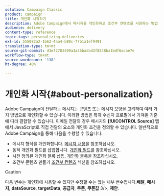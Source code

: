 ```yaml
---
solution: Campaign Classic
product: campaign
title: 개인화 시작하기
description: Adobe Campaign에서 메시지를 개인화하고 조건부 컨텐츠를 사용하는 방법 살펴보기
audience: delivery
content-type: reference
topic-tags: personalizing-deliveries
exl-id: 555082a2-1b62-4aa4-b80c-77b1a1ef9491
translation-type: tm+mt
source-git-commit: d3ef2783409a3a36badbd3f8248ba1bdf6acae7e
workflow-type: tm+mt
source-wordcount: '138'
ht-degree: 40%

---
```


# 개인화 시작{#about-personalization}

Adobe Campaign이 전달하는 메시지는 콘텐츠 또는 메시지 모양을 고려하여 여러 가지 방법으로 개인화할 수 있습니다. 이러한 방법은 특히 수신자 프로필에서 가져온 기준에 따라 결합할 수 있습니다. 이메일 전달의 경우 메시지의 **[!UICONTROL Source]** 탭에서 JavaScript로 직접 전달의 요소와 개인화 조건을 정의할 수 있습니다. 일반적으로 Adobe Campaign을 통해 다음을 수행할 수 있습니다.

* 메시지 형식을 개인화합니다. [메시지 내용](../../delivery/using/defining-the-email-content.md#message-content)을 참조하십시오.
* 동적 개인화 필드를 삽입합니다. [개인화 필드](../../delivery/using/personalization-fields.md)를 참조하십시오.
* 사전 정의된 개인화 블록 삽입. [개인화 블록](../../delivery/using/personalization-blocks.md)을 참조하십시오.
* 조건부 콘텐츠 만들기 [조건부 컨텐츠](../../delivery/using/conditional-content.md) 섹션을 참조하십시오.

>[!CAUTION]
>
>다음 변수는 개인화에 사용할 수 있지만 수정할 수는 없는 내부 변수입니다.**배달**, **메시지**, **dataSource**, **targetData**, **공급자**, **쿠폰**, **쿠폰값** 3/>, **제안**.
